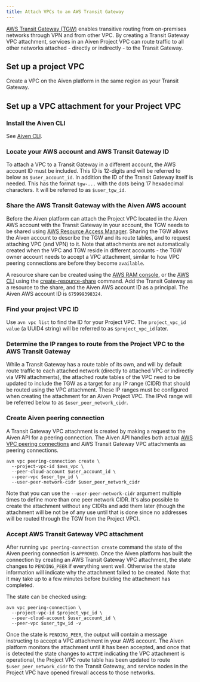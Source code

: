 ```yaml
---
title: Attach VPCs to an AWS Transit Gateway
---
```


[AWS Transit Gateway (TGW)](https://aws.amazon.com/transit-gateway/) enables transitive routing from on-premises networks through VPN and from other VPC.
By creating a Transit Gateway VPC attachment, services
in an Aiven Project VPC can route traffic to all other networks
attached - directly or indirectly - to the Transit Gateway.

## Set up a project VPC

Create a VPC on the Aiven platform in the same region as your Transit
Gateway.

## Set up a VPC attachment for your Project VPC

### Install the Aiven CLI

See [Aiven CLI](/docs/tools/cli).

### Locate your AWS account and AWS Transit Gateway ID

To attach a VPC to a Transit Gateway in a different account, the AWS
account ID must be included. This ID is 12-digits and will be referred
to below as `$user_account_id`. In addition the ID of the Transit
Gateway itself is needed. This has the format `tgw-...` with the dots
being 17 hexadecimal characters. It will be referred to as
`$user_tgw_id`.

### Share the AWS Transit Gateway with the Aiven AWS account

Before the Aiven platform can attach the Project VPC located in the
Aiven AWS account with the Transit Gateway in your account, the TGW
needs to be shared using [AWS Resource Access
Manager](https://aws.amazon.com/ram/). Sharing the TGW allows the Aiven
account to describe the TGW and its route tables, and to request
attaching VPC (and VPN) to it. Note that attachments are not
automatically created when the VPC and TGW reside in different
accounts - the TGW owner account needs to accept a VPC attachment,
similar to how VPC peering connections are before they become
`available`.

A resource share can be created using the [AWS RAM
console](https://console.aws.amazon.com/ram/home), or the [AWS
CLI](https://aws.amazon.com/cli/) using the
[create-resource-share](https://docs.aws.amazon.com/cli/latest/reference/ram/create-resource-share.html)
command. Add the Transit Gateway as a resource to the share, and
the Aiven AWS account ID as a principal. The Aiven AWS account ID is
`675999398324`.

### Find your project VPC ID

Use `avn vpc list` to find the ID for your Project VPC. The
`project_vpc_id value` (a UUID4 string) will be referred to as
`$project_vpc_id` later.

### Determine the IP ranges to route from the Project VPC to the AWS Transit Gateway

While a Transit Gateway has a route table of its own, and will by
default route traffic to each attached network (directly to attached VPC
or indirectly via VPN attachments), the attached route tables of the VPC
need to be updated to include the TGW as a target for any IP range
(CIDR) that should be routed using the VPC attachment. These IP ranges
must be configured when creating the attachment for an Aiven Project
VPC. The IPv4 range will be referred below to as
`$user_peer_network_cidr`.

### Create Aiven peering connection

A Transit Gateway VPC attachment is created by making a request to the
Aiven API for a peering connection. The Aiven API handles both actual
[AWS VPC peering
connections](https://docs.aws.amazon.com/vpc/latest/peering/what-is-vpc-peering.html)
and AWS Transit Gateway VPC attachments as peering connections.

```shell
avn vpc peering-connection create \
  --project-vpc-id $aws_vpc \
  --peer-cloud-account $user_account_id \
  --peer-vpc $user_tgw_id \
  --user-peer-network-cidr $user_peer_network_cidr
```

Note that you can use the `--user-peer-network-cidr` argument multiple
times to define more than one peer network CIDR. It's also possible to
create the attachment without any CIDRs and add them later (though the
attachment will be not be of any use until that is done since no
addresses will be routed through the TGW from the Project VPC).

### Accept AWS Transit Gateway VPC attachment

After running `vpc peering-connection create` command the state of the
Aiven peering connection is `APPROVED`. Once the Aiven platform has
built the connection by creating an AWS Transit Gateway VPC attachment,
the state changes to `PENDING_PEER` if everything went well. Otherwise
the state information will indicate why the attachment failed to be
created. Note that it may take up to a few minutes before building the
attachment has completed.

The state can be checked using:

```shell
avn vpc peering-connection \
  --project-vpc-id $project_vpc_id \
  --peer-cloud-account $user_account_id \
  --peer-vpc $user_tgw_id -v
```

Once the state is `PENDING_PEER`, the output will contain a message
instructing to accept a VPC attachment in your AWS account. The Aiven
platform monitors the attachment until it has been accepted, and once
that is detected the state changes to `ACTIVE` indicating the VPC
attachment is operational, the Project VPC route table has been updated
to route `$user_peer_network_cidr` to the Transit Gateway, and service
nodes in the Project VPC have opened firewall access to those networks.
